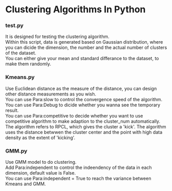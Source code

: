 <h1>Clustering Algorithms In Python</h1>

<h3>test.py</h3>
<p>It is designed for testing the clustering algorithm.<br/>
Within this script, data is generated based on Gaussian distribution, where you can dicide the dimension, the number and the actual number of clusters of the dataset.<br/>
You can either give your mean and standard differance to the dataset, to make them randomly.<br/></p>

<h3>Kmeans.py</h3>
<p>
Use Euclidean distance as the measure of the distance, you can design other distance measurements as you wish.<br/>
You can use Para:slow to control the convergence speed of the algorithm.<br/>
You can use Para:Debug to dicide whether you wanna see the temporary result.<br/>
You can use Para:competitive to decide whether you want to use competitive algorithm to make adaption to the cluster_num automatically. The algorithm refers to RPCL, which gives the cluster a 'kick'. The algorithm uses the distance betwwen the cluster center and the point with high data density as the extent of 'kicking'.<br/> </p>

<h3>GMM.py</h3>
<p>Use GMM model to do clustering.<br/>
Add Para:independent to control the indeendency of the data in each dimension, default value is False.<br/>
You can use Para:independent = True to reach the variance between Kmeans and GMM.<br/></p>
